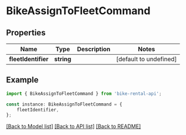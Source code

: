 # BikeAssignToFleetCommand


## Properties

Name | Type | Description | Notes
------------ | ------------- | ------------- | -------------
**fleetIdentifier** | **string** |  | [default to undefined]

## Example

```typescript
import { BikeAssignToFleetCommand } from 'bike-rental-api';

const instance: BikeAssignToFleetCommand = {
    fleetIdentifier,
};
```

[[Back to Model list]](../README.md#documentation-for-models) [[Back to API list]](../README.md#documentation-for-api-endpoints) [[Back to README]](../README.md)
